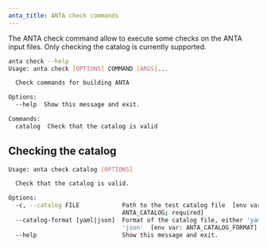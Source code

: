 ```yaml
---
anta_title: ANTA check commands
---
```

<!--
  ~ Copyright (c) 2023-2024 Arista Networks, Inc.
  ~ Use of this source code is governed by the Apache License 2.0
  ~ that can be found in the LICENSE file.
  -->

The ANTA check command allow to execute some checks on the ANTA input files.
Only checking the catalog is currently supported.

```bash
anta check --help
Usage: anta check [OPTIONS] COMMAND [ARGS]...

  Check commands for building ANTA

Options:
  --help  Show this message and exit.

Commands:
  catalog  Check that the catalog is valid
```

## Checking the catalog

```bash
Usage: anta check catalog [OPTIONS]

  Check that the catalog is valid.

Options:
  -c, --catalog FILE            Path to the test catalog file  [env var:
                                ANTA_CATALOG; required]
  --catalog-format [yaml|json]  Format of the catalog file, either 'yaml' or
                                'json'  [env var: ANTA_CATALOG_FORMAT]
  --help                        Show this message and exit.
```
